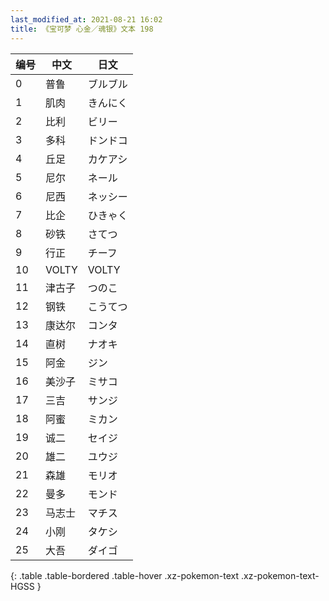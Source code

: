 ```yaml
---
last_modified_at: 2021-08-21 16:02
title: 《宝可梦 心金／魂银》文本 198
---
```

| 编号 | 中文 | 日文 |
| ---- | ---- | ---- |
| 0 | 普鲁 | ブルブル |
| 1 | 肌肉 | きんにく |
| 2 | 比利 | ビリー |
| 3 | 多科 | ドンドコ |
| 4 | 丘足 | カケアシ |
| 5 | 尼尔 | ネール |
| 6 | 尼西 | ネッシー |
| 7 | 比企 | ひきゃく |
| 8 | 砂铁 | さてつ |
| 9 | 行正 | チーフ |
| 10 | VOLTY | VOLTY |
| 11 | 津古子 | つのこ |
| 12 | 钢铁 | こうてつ |
| 13 | 康达尔 | コンタ |
| 14 | 直树 | ナオキ |
| 15 | 阿金 | ジン |
| 16 | 美沙子 | ミサコ |
| 17 | 三吉 | サンジ |
| 18 | 阿蜜 | ミカン |
| 19 | 诚二 | セイジ |
| 20 | 雄二 | ユウジ |
| 21 | 森雄 | モリオ |
| 22 | 曼多 | モンド |
| 23 | 马志士 | マチス |
| 24 | 小刚 | タケシ |
| 25 | 大吾 | ダイゴ |
{: .table .table-bordered .table-hover .xz-pokemon-text .xz-pokemon-text-HGSS }
